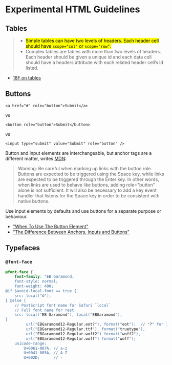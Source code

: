 Experimental HTML Guidelines
============================

Tables
------
> * <mark>Simple tables can have two levels of headers. Each header cell should have `scope="col"` or `scope="row"`.</mark>
> * Complex tables are tables with more than two levels of headers. Each header should be given a unique id and each data cell should have a headers attribute with each related header cell’s id listed.

- [18F on tables][]

Buttons
-------
`<a href="#" role="button">Submit</a>`

vs

`<button role="button">Submit</button>`

vs

`<input type="submit" value="Submit" role="button" />`

Button and input elements are interchangeable, but anchor tags are a different matter, writes [MDN][]:

> Warning: Be careful when marking up links with the button role. Buttons are expected to be triggered using the Space key, while links are expected to be triggered through the Enter key. In other words, when links are used to behave like buttons, adding role="button" alone is not sufficient. It will also be necessary to add a key event handler that listens for the Space key in order to be consistent with native buttons.

Use input elements by defaults and use buttons for a separate purpose or behaviour.

* ["When To Use The Button Element"][csstricks-buttons]
* ["The Difference Between Anchors, Inputs and Buttons"][davidwalsh-buttons]

Typefaces
---------

### `@font-face` ###

```scss
@font-face {
    font-family: "EB Garamond;
    font-style: normal;
    font-weight: 400;
@if $avoid-local-font == true {
    src: local("☺"︎),
} @else {
    // PostScript font name for Safari `local`
    // Full font name for rest
    src: local("EB Garamond"), local("EBGaramond"),
}
         url("EBGaramond12-Regular.eot?"), format("eot");  // "?" for IE
         url("EBGaramond12-Regular.ttf"), format("truetype"),
         url("EBGaramond12-Regular.woff2") format("woff2"),
         url("EBGaramond12-Regular.woff") format("woff");
    unicode-range:
        U+0061-007A, // a-z
        U+0041-005A, // A-Z
        U+002D;      // -
```


[18F on tables]: https://playbook.cio.gov/designstandards/tables/
[mdn]: https://developer.mozilla.org/en-US/docs/Web/Accessibility/ARIA/ARIA_Techniques/Using_the_button_role
[csstricks-buttons]: https://css-tricks.com/use-button-element
[davidwalsh-buttons]: http://davidwalsh.name/html5-buttons
[fontface-syntax]: http://www.paulirish.com/2009/bulletproof-font-face-implementation-syntax/
